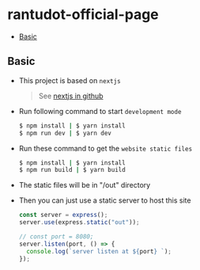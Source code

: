 # rantudot-official-page

* [Basic](#basic)

## Basic

* This project is based on `nextjs`
  > See [nextjs in github](https://github.com/zeit/next.js/)
* Run following command to start `development mode`
  ```bash
  $ npm install | $ yarn install
  $ npm run dev | $ yarn dev
  ```
* Run these command to get the `website static files`
  ```bash
  $ npm install | $ yarn install
  $ npm run build | $ yarn build
  ```
* The static files will be in "/out" directory
* Then you can just use a static server to host this site

  ```javascript
  const server = express();
  server.use(express.static("out"));

  // const port = 8080;
  server.listen(port, () => {
    console.log(`server listen at ${port} `);
  });
  ```
